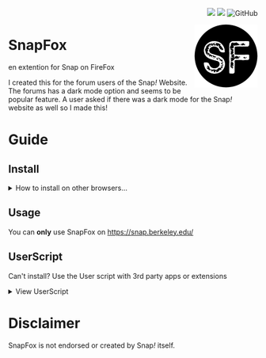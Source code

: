 <p align="right">
  <a href="#Install"><img src="https://img.shields.io/badge/Download%20for-other%20browser-lightgrey?style=flat-square"></a>
 <a href="https://addons.mozilla.org/en-GB/firefox/addon/snapfox/"><img src="https://img.shields.io/badge/Download-on%20Firefox-blueviolet?style=flat-square&logo=firefox"></a>
 <img alt="GitHub" src="https://img.shields.io/github/license/Snap-Fox/SnapFox?style=flat-square">
</p>
<img src="/SnapFox.png" alt="Scratch Addons logo" align="right" width="128px"></img>




# SnapFox
en extention for Snap on FireFox

I created this for the forum users of the Snap<em>!</em> Website. The forums has a dark mode option and seems to be popular feature. A user asked if there was a dark mode for the Snap<em>!</em> website as well so I made this!

# Guide

## Install

<details>
<summary>How to install on other browsers...</summary>
<br>

### FireFox
You can install SnapFox from the Firefox Addons (https://addons.mozilla.org) store

 <a href="https://addons.mozilla.org/en-GB/firefox/addon/snapfox/"><img src="https://img.shields.io/badge/Download-on%20Firefox-blueviolet?style=flat-square&logo=firefox"> </a>

### Chrome / Brave
Download the lastest zip version of SnapFox from https://github.com/Snap-Fox/SnapFox/releases/latest then, go to *chrome://extensions*, turn on developer mode and
load the file as a "unpacked extension" into chrome.

### Opera / Opera GX
Download the lastest zip version of SnapFox from https://github.com/Snap-Fox/SnapFox/releases/latest then, go to extensions and
load the file as a "unpacked extension" into opera.

### For dummies
Download this https://github.com/Snap-Fox/SnapFox/releases/latest then follow the video.
https://youtu.be/vW8W19W_X0I?t=107

</details>
 
## Usage
You can **only** use SnapFox on https://snap.berkeley.edu/

## UserScript
Can't install? Use the User script with 3rd party apps or extensions
<details>
<summary>View UserScript</summary>
<br>
  
```userscript
// ==UserScript==
// @name         [Snap!] Dark Theme
// @namespace    https://snap-fox.github.io-
// @version      1.0
// @description  Adds a dark mode for the snap! website
// @author       Daniel Barton
// @match        *https://snap.berkeley.edu/*
// @grant        none
// ==/UserScript==

(function() {
    'use strict';

     var styleTag = document.createElement('link');
    styleTag.setAttribute('rel', 'stylesheet');
    styleTag.setAttribute('href', 'https://snap-fox.github.io/SnapFox/style.css');
    document.head.appendChild(styleTag);
    document.getElementsByClassName('logo')[0].src = 'https://snap.berkeley.edu/img/topbar-logo.png';
})();

```
  
</details>


# Disclaimer
SnapFox is not endorsed or created by Snap<em>!</em> itself.
